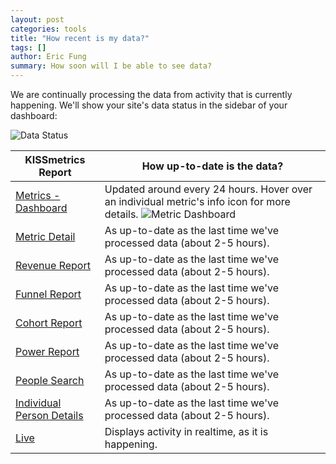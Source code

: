 ```yaml
---
layout: post
categories: tools
title: "How recent is my data?"
tags: []
author: Eric Fung
summary: How soon will I be able to see data?
---
```

We are continually processing the data from activity that is currently happening. We'll show your site's data status in the sidebar of your dashboard:

![Data Status][data-status]

KISSmetrics Report | How up-to-date is the data?
--------------------------- | -----------
[Metrics - Dashboard][dashboard] | Updated around every 24 hours. Hover over an individual metric's info icon for more details. ![Metric Dashboard][metric-dashboard]
[Metric Detail][over-time] | As up-to-date as the last time we've processed data (about 2-5 hours).
[Revenue Report][revenue] | As up-to-date as the last time we've processed data (about 2-5 hours).
[Funnel Report][funnel] | As up-to-date as the last time we've processed data (about 2-5 hours).
[Cohort Report][cohort] | As up-to-date as the last time we've processed data (about 2-5 hours).
[Power Report][power] | As up-to-date as the last time we've processed data (about 2-5 hours).
[People Search][people-search] | As up-to-date as the last time we've processed data (about 2-5 hours).
[Individual Person Details][person-details] | As up-to-date as the last time we've processed data (about 2-5 hours).
[Live][live] | Displays activity in realtime, as it is happening.

[dashboard]: /tools/metrics#dashboard
[over-time]: /tools/metrics#individual-metric-details
[revenue]: /tools/revenue-report
[funnel]: /tools/funnels
[cohort]: /tools/cohort-report
[power]: /tools/power-report
[people-search]: /tools/people-search
[person-details]: /tools/person-details
[live]: /tools/live

[data-status]: https://kissmetrics-support-files.s3.amazonaws.com/assets/tools/data-status/01-data.png
[metric-dashboard]: https://kissmetrics-support-files.s3.amazonaws.com/assets/tools/data-status/02-dashboard.png